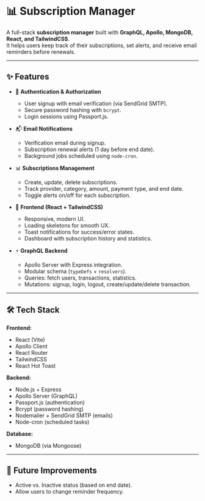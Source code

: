 # 📊 Subscription Manager

A full-stack **subscription manager** built with **GraphQL, Apollo, MongoDB, React, and TailwindCSS**.  
It helps users keep track of their subscriptions, set alerts, and receive email reminders before renewals.

---

## ✨ Features

- 🔐 **Authentication & Authorization**
  - User signup with email verification (via SendGrid SMTP).
  - Secure password hashing with `bcrypt`.
  - Login sessions using Passport.js.

- 📬 **Email Notifications**
  - Verification email during signup.
  - Subscription renewal alerts (1 day before end date).
  - Background jobs scheduled using `node-cron`.

- 📊 **Subscriptions Management**
  - Create, update, delete subscriptions.
  - Track provider, category, amount, payment type, and end date.
  - Toggle alerts on/off for each subscription.

- 🎨 **Frontend (React + TailwindCSS)**
  - Responsive, modern UI.
  - Loading skeletons for smooth UX.
  - Toast notifications for success/error states.
  - Dashboard with subscription history and statistics.

- ⚡ **GraphQL Backend**
  - Apollo Server with Express integration.
  - Modular schema (`typeDefs` + `resolvers`).
  - Queries: fetch users, transactions, statistics.
  - Mutations: signup, login, logout, create/update/delete transaction.

---

## 🛠️ Tech Stack

**Frontend:**
- React (Vite)
- Apollo Client
- React Router
- TailwindCSS
- React Hot Toast

**Backend:**
- Node.js + Express
- Apollo Server (GraphQL)
- Passport.js (authentication)
- Bcrypt (password hashing)
- Nodemailer + SendGrid SMTP (emails)
- Node-cron (scheduled tasks)

**Database:**
- MongoDB (via Mongoose)

---

## 📌 Future Improvements

- Active vs. Inactive status (based on end date).
- Allow users to change reminder frequency.

